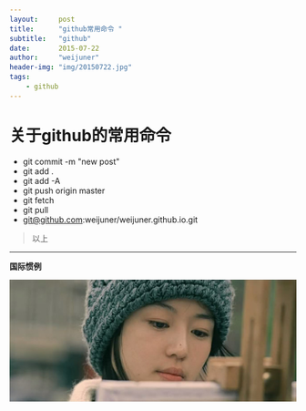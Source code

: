 ```yaml
---
layout:     post
title:      "github常用命令 "
subtitle:   "github"
date:       2015-07-22
author:     "weijuner"
header-img: "img/20150722.jpg"
tags:
    - github
---
```

# 关于github的常用命令



 - git commit -m "new post"
 - git add .
 - git add -A
 - git push origin master
 - git fetch
 - git pull
 - git@github.com:weijuner/weijuner.github.io.git
 

> 以上


----------

 **国际惯例**


![img](/img/20150722.jpg)